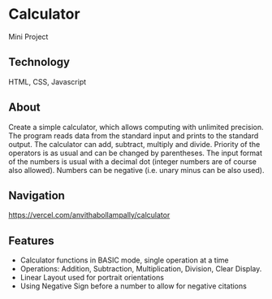 # Calculator 
Mini Project
## Technology
HTML,
CSS,
Javascript
## About
Create a simple calculator, which allows computing with unlimited precision. The program reads data from the standard input and prints to the standard output. The calculator can add, subtract, multiply and divide. Priority of the operators is as usual and can be changed by parentheses. The input format of the numbers is usual with a decimal dot (integer numbers are of course also allowed). Numbers can be negative (i.e. unary minus can be also used).
## Navigation
https://vercel.com/anvithabollampally/calculator
## Features
* Calculator functions in BASIC mode, single operation at a time
* Operations: Addition, Subtraction, Multiplication, Division, Clear Display.
* Linear Layout used for  portrait  orientations
* Using Negative Sign before a number to allow for negative citations
